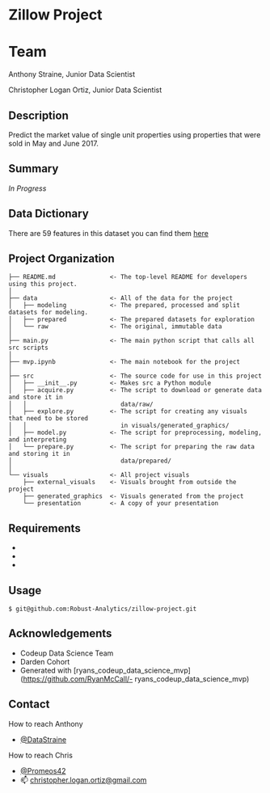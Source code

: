 # Zillow Project

# Team
Anthony Straine,
Junior Data Scientist

Christopher Logan Ortiz,
Junior Data Scientist

## Description
Predict the market value of single unit properties using properties that were sold in May and June 2017.

## Summary
_In Progress_

## Data Dictionary
There are 59 features in this dataset you can find them [here]()


## Project Organization
```
├── README.md               <- The top-level README for developers using this project.
│
├── data                    <- All of the data for the project
│   ├── modeling            <- The prepared, processed and split datasets for modeling.
│   ├── prepared            <- The prepared datasets for exploration
│   └── raw                 <- The original, immutable data
│
├── main.py                 <- The main python script that calls all src scripts
│
├── mvp.ipynb               <- The main notebook for the project
│
├── src                     <- The source code for use in this project
│   ├── __init__.py         <- Makes src a Python module
│   ├── acquire.py          <- The script to download or generate data and store it in
│   │                          data/raw/
│   ├── explore.py          <- The script for creating any visuals that need to be stored
│   │                          in visuals/generated_graphics/
│   ├── model.py            <- The script for preprocessing, modeling, and interpreting
│   └── prepare.py          <- The script for preparing the raw data and storing it in
│                              data/prepared/
│
└── visuals                 <- All project visuals
    ├── external_visuals    <- Visuals brought from outside the project
    ├── generated_graphics  <- Visuals generated from the project
    └── presentation        <- A copy of your presentation
```

## Requirements
-
-
-

## Usage
```
$ git@github.com:Robust-Analytics/zillow-project.git
```

## Acknowledgements
- Codeup Data Science Team
- Darden Cohort
- Generated with [ryans_codeup_data_science_mvp](https://github.com/RyanMcCall/- ryans_codeup_data_science_mvp)

## Contact
How to reach Anthony
- [@DataStraine](https://twitter.com/datastraine)

How to reach Chris
- [@Promeos42](https://twitter.com/Promeos42)
- 📫 christopher.logan.ortiz@gmail.com